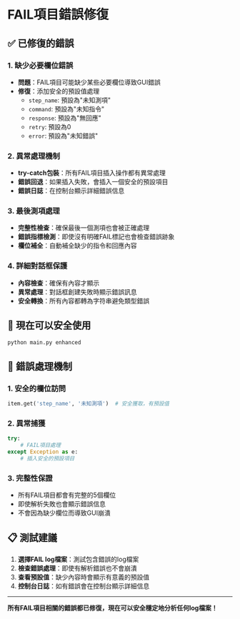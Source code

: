 # FAIL項目錯誤修復

## ✅ 已修復的錯誤

### 1. 缺少必要欄位錯誤
- **問題**：FAIL項目可能缺少某些必要欄位導致GUI錯誤
- **修復**：添加安全的預設值處理
  - `step_name`: 預設為"未知測項"
  - `command`: 預設為"未知指令"
  - `response`: 預設為"無回應"
  - `retry`: 預設為0
  - `error`: 預設為"未知錯誤"

### 2. 異常處理機制
- **try-catch包裝**：所有FAIL項目插入操作都有異常處理
- **錯誤回退**：如果插入失敗，會插入一個安全的預設項目
- **錯誤日誌**：在控制台顯示詳細錯誤信息

### 3. 最後測項處理
- **完整性檢查**：確保最後一個測項也會被正確處理
- **錯誤指標檢測**：即使沒有明確FAIL標記也會檢查錯誤跡象
- **欄位補全**：自動補全缺少的指令和回應內容

### 4. 詳細對話框保護
- **內容檢查**：確保有內容才顯示
- **異常處理**：對話框創建失敗時顯示錯誤訊息
- **安全轉換**：所有內容都轉為字符串避免類型錯誤

## 🚀 現在可以安全使用

```bash
python main.py enhanced
```

## 🔧 錯誤處理機制

### 1. 安全的欄位訪問
```python
item.get('step_name', '未知測項')  # 安全獲取，有預設值
```

### 2. 異常捕獲
```python
try:
    # FAIL項目處理
except Exception as e:
    # 插入安全的預設項目
```

### 3. 完整性保證
- 所有FAIL項目都會有完整的5個欄位
- 即使解析失敗也會顯示錯誤信息
- 不會因為缺少欄位而導致GUI崩潰

## 📋 測試建議

1. **選擇FAIL log檔案**：測試包含錯誤的log檔案
2. **檢查錯誤處理**：即使有解析錯誤也不會崩潰
3. **查看預設值**：缺少內容時會顯示有意義的預設值
4. **控制台日誌**：如有錯誤會在控制台顯示詳細信息

---

**所有FAIL項目相關的錯誤都已修復，現在可以安全穩定地分析任何log檔案！**